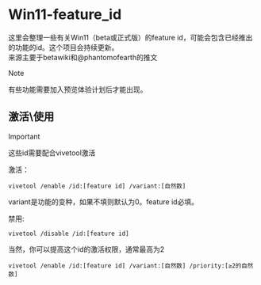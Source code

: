 # Win11-feature_id
这里会整理一些有关Win11（beta或正式版）的feature id，可能会包含已经推出的功能的id。这个项目会持续更新。  
来源主要于betawiki和@phantomofearth的推文
> [!NOTE]
> 有些功能需要加入预览体验计划后才能出现。

## 激活\使用
> [!IMPORTANT]
> 这些id需要配合vivetool激活

激活：
```
vivetool /enable /id:[feature id] /variant:[自然数]
```
variant是功能的变种，如果不填则默认为0。feature id必填。

禁用:
```
vivetool /disable /id:[feature id]
```
当然，你可以提高这个id的激活权限，通常最高为2
```
vivetool /enable /id:[feature id] /variant:[自然数] /priority:[≥2的自然数]

